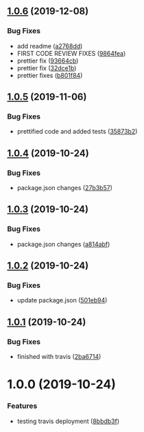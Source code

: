 ## [1.0.6](https://github.com/Enigmatis/polaris-schema/compare/v1.0.5...v1.0.6) (2019-12-08)


### Bug Fixes

* add readme ([a2768dd](https://github.com/Enigmatis/polaris-schema/commit/a2768dd064c5649549eddbf5ef92287852dc7694))
* FIRST CODE REVIEW FIXES ([9864fea](https://github.com/Enigmatis/polaris-schema/commit/9864fea33cf6b5e8c7753451f4972c7bb39b61ca))
* prettier fix ([93664cb](https://github.com/Enigmatis/polaris-schema/commit/93664cbbb720784c668c0f4df99624f75271044b))
* prettier fix ([32dce1b](https://github.com/Enigmatis/polaris-schema/commit/32dce1b17dcc18f0dd9349e7d86a3dc7a9f9aa60))
* prettier fixes ([b801f84](https://github.com/Enigmatis/polaris-schema/commit/b801f8493fa18ae16c0ba4a53f166da1e8ee65bd))

## [1.0.5](https://github.com/Enigmatis/polaris-schema/compare/v1.0.4...v1.0.5) (2019-11-06)


### Bug Fixes

* prettified code and added tests ([35873b2](https://github.com/Enigmatis/polaris-schema/commit/35873b225f8010b9a73dcd64183732825c9b2d3c))

## [1.0.4](https://github.com/Enigmatis/polaris-schema/compare/v1.0.3...v1.0.4) (2019-10-24)


### Bug Fixes

* package.json changes ([27b3b57](https://github.com/Enigmatis/polaris-schema/commit/27b3b57d6afd6cd1af198ea702caa7e31342b15c))

## [1.0.3](https://github.com/Enigmatis/polaris-schema/compare/v1.0.2...v1.0.3) (2019-10-24)


### Bug Fixes

* package.json changes ([a814abf](https://github.com/Enigmatis/polaris-schema/commit/a814abf773aab82ad8e3bb44653b8ac9eb5bb315))

## [1.0.2](https://github.com/Enigmatis/polaris-schema/compare/v1.0.1...v1.0.2) (2019-10-24)


### Bug Fixes

* update package.json ([501eb94](https://github.com/Enigmatis/polaris-schema/commit/501eb94cecca625a7822c9b9ddfdbe08a4a1d149))

## [1.0.1](https://github.com/Enigmatis/polaris-schema/compare/v1.0.0...v1.0.1) (2019-10-24)


### Bug Fixes

* finished with travis ([2ba6714](https://github.com/Enigmatis/polaris-schema/commit/2ba6714844be4d2c0fcf3c4c1ecf8d88918ed028))

# 1.0.0 (2019-10-24)


### Features

* testing travis deployment ([8bbdb3f](https://github.com/Enigmatis/polaris-schema/commit/8bbdb3fc7dd955c9115cc30629fa87f88797cabb))
